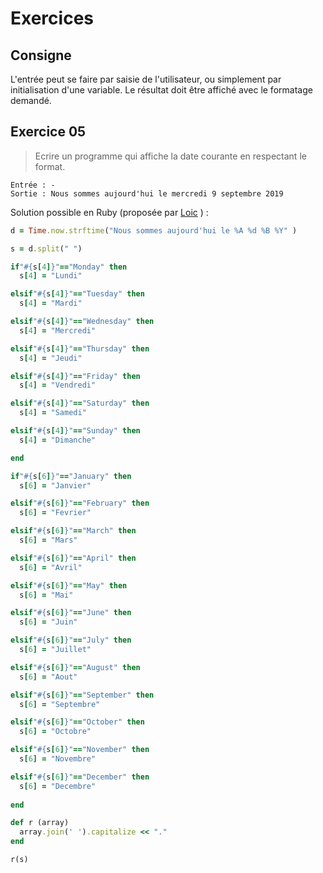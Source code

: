 # Exercices
## Consigne
L'entrée peut se faire par saisie de l'utilisateur, ou simplement par initialisation d'une variable. Le résultat doit être affiché avec le formatage demandé.

## Exercice 05
>Ecrire un programme qui affiche la date courante en respectant le format.
```
Entrée : -
Sortie : Nous sommes aujourd'hui le mercredi 9 septembre 2019
```

Solution possible en Ruby (proposée par [Loic](https://github.com/EuryX) )  :
```Ruby
d = Time.now.strftime("Nous sommes aujourd'hui le %A %d %B %Y" )

s = d.split(" ")

if"#{s[4]}"=="Monday" then
  s[4] = "Lundi"

elsif"#{s[4]}"=="Tuesday" then
  s[4] = "Mardi"

elsif"#{s[4]}"=="Wednesday" then
  s[4] = "Mercredi"

elsif"#{s[4]}"=="Thursday" then
  s[4] = "Jeudi"

elsif"#{s[4]}"=="Friday" then
  s[4] = "Vendredi"

elsif"#{s[4]}"=="Saturday" then
  s[4] = "Samedi"

elsif"#{s[4]}"=="Sunday" then
  s[4] = "Dimanche"

end

if"#{s[6]}"=="January" then
  s[6] = "Janvier"

elsif"#{s[6]}"=="February" then
  s[6] = "Fevrier"

elsif"#{s[6]}"=="March" then
  s[6] = "Mars"

elsif"#{s[6]}"=="April" then
  s[6] = "Avril"

elsif"#{s[6]}"=="May" then
  s[6] = "Mai"

elsif"#{s[6]}"=="June" then
  s[6] = "Juin"

elsif"#{s[6]}"=="July" then
  s[6] = "Juillet"

elsif"#{s[6]}"=="August" then
  s[6] = "Aout"

elsif"#{s[6]}"=="September" then
  s[6] = "Septembre"

elsif"#{s[6]}"=="October" then
  s[6] = "Octobre"

elsif"#{s[6]}"=="November" then
  s[6] = "Novembre"

elsif"#{s[6]}"=="December" then
  s[6] = "Decembre"
  
end

def r (array)
  array.join(' ').capitalize << "."
end

r(s)
```
